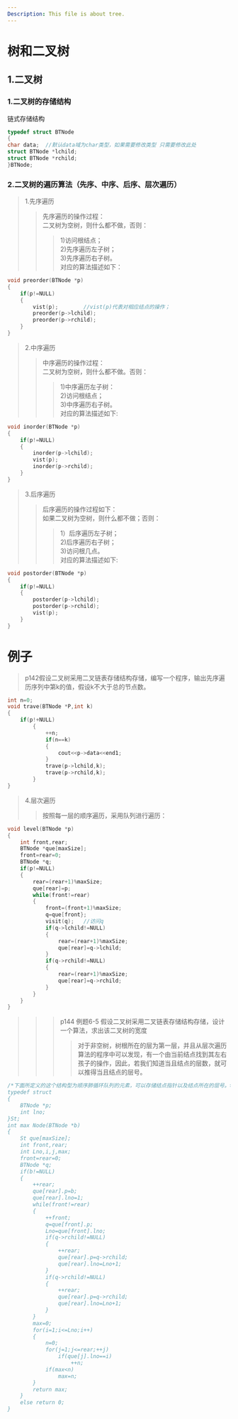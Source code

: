 ```yaml
---
Description: This file is about tree.
---
```

# 树和二叉树
## 1.二叉树
### 1.二叉树的存储结构
链式存储结构
```c
typedef struct BTNode
{
char data;	//默认data域为char类型，如果需要修改类型 只需要修改此处
struct BTNode *lchild;
struct BTNode *rchild;
}BTNode;
```
### 2.二叉树的遍历算法（先序、中序、后序、层次遍历）
>1.先序遍历
>>先序遍历的操作过程：<br>
>>二叉树为空树，则什么都不做，否则：
>>>1)访问根结点；<br>
>>>2)先序遍历左子树；<br>
>>>3)先序遍历右子树。<br>
对应的算法描述如下：
```c
void preorder(BTNode *p)
{
	if(p!=NULL)
	{
		vist(p);		//vist(p)代表对相应结点的操作；
		preorder(p->lchild);
		preorder(p->rchild);
	}
}
```
>2.中序遍历
>>中序遍历的操作过程：<br>
>>二叉树为空树，则什么都不做。否则：
>>>1)中序遍历左子树：<br>
>>>2)访问根结点；<br>
>>>3)中序遍历右子树。<br>
对应的算法描述如下:
```c
void inorder(BTNode *p)
{
	if(p!=NULL)
	{
		inorder(p->lchild);
		vist(p);
		inorder(p->rchild);
	}
}
```
>3.后序遍历
>>后序遍历的操作过程如下：<br>
>>如果二叉树为空树，则什么都不做；否则：
>>>1）后序遍历左子树；<br>
>>>2)后序遍历右子树；<br>
>>>3)访问根几点。<br>
对应的算法描述如下:
```c
void postorder(BTNode *p)
{
	if(p!=NULL)
	{
		postorder(p->lchild);
		postorder(p->rchild);
		vist(p);
	}
}
```
# 例子
>p142假设二叉树采用二叉链表存储结构存储，编写一个程序，输出先序遍历序列中第k的值，假设k不大于总的节点数。
```c
int n=0;
void trave(BTNode *P,int k)
{
	if(p!+NULL)
		{
			++n;
			if(n==k)
			{
				cout<<p->data<<end1;
			}
			trave(p->lchild,k);
			trave(p->rchild,k);
		}
}
```
>4.层次遍历
>>按照每一层的顺序遍历，采用队列进行遍历：
```c
void level(BTNode *p)
{
	int front,rear;
	BTNode *que[maxSize];
	front=rear=0;
	BTNode *q;
	if(p!=NULL)
	{
		rear=(rear+1)%maxSize;
		que[rear]=p;
		while(front!=rear)
		{
			front=(front+1)%maxSize;
			q=que[front};
			visit(q);	//访问q
			if(q->lchild!=NULL)
			{
				rear=(rear+1)%maxSize;
				que[rear]=q->lchild;
			}
			if(q->rchild!=NULL)
			{
				rear=(rear+1)%maxSize;
				que[rear]=q->rchild;
			}
		}
	}
}
```
>>>p144 例题6-5 假设二叉树采用二叉链表存储结构存储，设计一个算法，求出该二叉树的宽度
>>>>对于非空树，树根所在的层为第一层，并且从层次遍历算法的程序中可以发现，有一个由当前结点找到其左右孩子的操作，因此，若我们知道当且结点的层数，就可以推得当且结点的层号。
```c
/*下面所定义的这个结构型为顺序肺循环队列的元素，可以存储结点指针以及结点所在的层号。×/
typedef struct
{
	BTNode *p;
	int lno;
}St;
int max Node(BTNode *b)
{
	St que[maxSize];
	int front,rear;
	int Lno,i,j,max;
	front=rear=0;
	BTNode *q;
	if(b!=NULL)
	{
		++rear;
		que[rear].p=b;
		que[rear].lno=1;
		while(front!=rear)
		{
			++front;
			q=que[front].p;
			Lno=que[front].lno;
			if(q->rchild!=NULL)
			{
				++rear;
				que[rear].p=q->rchild;
				que[rear].lno=Lno+1;
			}
			if(q->rchild!=NULL)
			{
				++rear;
				que[rear].p=q->rchild;
				que[rear].lno=Lno+1;
			}
		}
		max=0;
		for(i=1;i<=Lno;i++)
		{
			n=0;
			for(j=1;j<=rear;++j)
				if(que[j].lno==i)
					++n;
			if(max<n)
				max=n;
		}
		return max;
	}
	else return 0;
}
```

